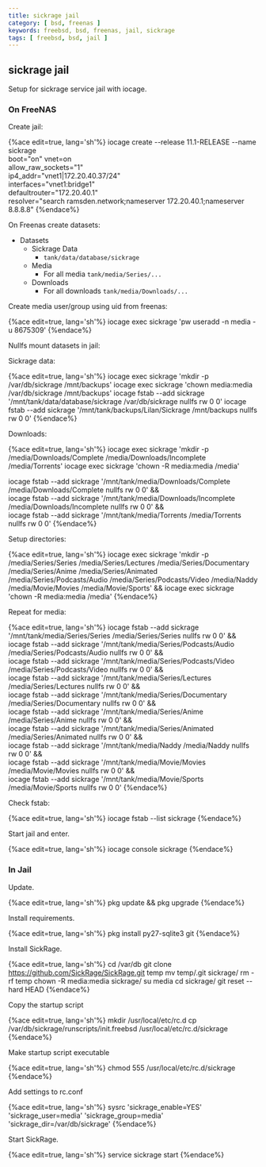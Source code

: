 ```yaml
---
title: sickrage jail
category: [ bsd, freenas ]
keywords: freebsd, bsd, freenas, jail, sickrage
tags: [ freebsd, bsd, jail ]
---
```


## sickrage jail

Setup for sickrage service jail with iocage.

### On FreeNAS

Create jail:

{%ace edit=true, lang='sh'%}
iocage create --release 11.1-RELEASE --name sickrage \
          boot="on" vnet=on \
          allow_raw_sockets="1" \
          ip4_addr="vnet1|172.20.40.37/24" \
          interfaces="vnet1:bridge1" \
          defaultrouter="172.20.40.1" \
          resolver="search ramsden.network;nameserver 172.20.40.1;nameserver 8.8.8.8"
{%endace%}

On Freenas create datasets:

*   Datasets
    *   Sickrage Data
        *   ```tank/data/database/sickrage```
    *   Media
        *   For all media ```tank/media/Series/...```
    *   Downloads
        *   For all downloads ```tank/media/Downloads/...```

Create media user/group using uid from freenas:

{%ace edit=true, lang='sh'%}
iocage exec sickrage 'pw useradd -n media -u 8675309'
{%endace%}

Nullfs mount datasets in jail:

Sickrage data:

{%ace edit=true, lang='sh'%}
iocage exec sickrage 'mkdir -p /var/db/sickrage /mnt/backups'
iocage exec sickrage 'chown media:media /var/db/sickrage /mnt/backups'
iocage fstab --add sickrage '/mnt/tank/data/database/sickrage /var/db/sickrage nullfs rw 0 0'
iocage fstab --add sickrage '/mnt/tank/backups/Lilan/Sickrage /mnt/backups nullfs rw 0 0'
{%endace%}

Downloads:

{%ace edit=true, lang='sh'%}
iocage exec sickrage 'mkdir -p /media/Downloads/Complete /media/Downloads/Incomplete /media/Torrents'
iocage exec sickrage 'chown -R media:media /media'

iocage fstab --add sickrage '/mnt/tank/media/Downloads/Complete /media/Downloads/Complete nullfs rw 0 0' && \
iocage fstab --add sickrage '/mnt/tank/media/Downloads/Incomplete /media/Downloads/Incomplete nullfs rw 0 0' && \
iocage fstab --add sickrage '/mnt/tank/media/Torrents /media/Torrents nullfs rw 0 0'
{%endace%}

Setup directories:

{%ace edit=true, lang='sh'%}
iocage exec sickrage 'mkdir -p /media/Series/Series /media/Series/Lectures /media/Series/Documentary /media/Series/Anime /media/Series/Animated /media/Series/Podcasts/Audio /media/Series/Podcasts/Video /media/Naddy /media/Movie/Movies /media/Movie/Sports' && iocage exec sickrage 'chown -R media:media /media'
{%endace%}

Repeat for media:

{%ace edit=true, lang='sh'%}
iocage fstab --add sickrage '/mnt/tank/media/Series/Series /media/Series/Series nullfs rw 0 0' && \
iocage fstab --add sickrage '/mnt/tank/media/Series/Podcasts/Audio /media/Series/Podcasts/Audio nullfs rw 0 0' && \
iocage fstab --add sickrage '/mnt/tank/media/Series/Podcasts/Video /media/Series/Podcasts/Video nullfs rw 0 0' && \
iocage fstab --add sickrage '/mnt/tank/media/Series/Lectures /media/Series/Lectures nullfs rw 0 0' && \
iocage fstab --add sickrage '/mnt/tank/media/Series/Documentary /media/Series/Documentary nullfs rw 0 0' && \
iocage fstab --add sickrage '/mnt/tank/media/Series/Anime /media/Series/Anime nullfs rw 0 0' && \
iocage fstab --add sickrage '/mnt/tank/media/Series/Animated /media/Series/Animated nullfs rw 0 0' && \
iocage fstab --add sickrage '/mnt/tank/media/Naddy /media/Naddy nullfs rw 0 0' && \
iocage fstab --add sickrage '/mnt/tank/media/Movie/Movies /media/Movie/Movies nullfs rw 0 0' && \
iocage fstab --add sickrage '/mnt/tank/media/Movie/Sports /media/Movie/Sports nullfs rw 0 0'
{%endace%}

Check fstab:

{%ace edit=true, lang='sh'%}
iocage fstab --list sickrage
{%endace%}

Start jail and enter.

{%ace edit=true, lang='sh'%}
iocage console sickrage
{%endace%}

### In Jail

Update.

{%ace edit=true, lang='sh'%}
pkg update && pkg upgrade
{%endace%}

Install requirements.

{%ace edit=true, lang='sh'%}
pkg install py27-sqlite3 git
{%endace%}

Install SickRage.

{%ace edit=true, lang='sh'%}
cd /var/db
git clone  https://github.com/SickRage/SickRage.git temp
mv temp/.git sickrage/
rm -rf temp
chown -R media:media sickrage/
su media
cd sickrage/
git reset --hard HEAD
{%endace%}

Copy the startup script

{%ace edit=true, lang='sh'%}
mkdir /usr/local/etc/rc.d
cp /var/db/sickrage/runscripts/init.freebsd /usr/local/etc/rc.d/sickrage
{%endace%}

Make startup script executable

{%ace edit=true, lang='sh'%}
chmod 555 /usr/local/etc/rc.d/sickrage
{%endace%}

Add settings to rc.conf

{%ace edit=true, lang='sh'%}
sysrc 'sickrage_enable=YES' 'sickrage_user=media' 'sickrage_group=media' 'sickrage_dir=/var/db/sickrage'
{%endace%}

Start SickRage.

{%ace edit=true, lang='sh'%}
service sickrage start
{%endace%}
